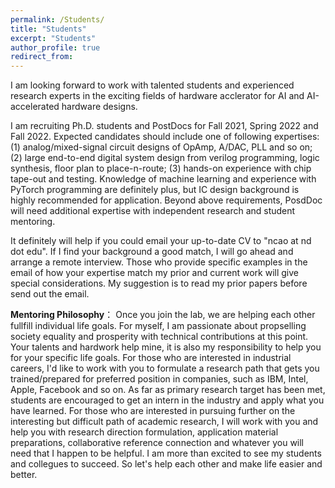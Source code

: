 ```yaml
---
permalink: /Students/
title: "Students"
excerpt: "Students"
author_profile: true
redirect_from: 
---
```


I am looking forward to work with talented students and experienced research experts in the exciting fields of hardware acclerator for AI and AI-accelerated hardware designs.

I am recruiting Ph.D. students and PostDocs for Fall 2021, Spring 2022 and Fall 2022. Expected candidates should include one of following expertises: (1) analog/mixed-signal circuit designs of OpAmp, A/DAC, PLL and so on; (2) large end-to-end digital system design from verilog programming, logic synthesis, floor plan to place-n-route;  (3) hands-on experience with chip tape-out and testing. Knowledge of machine learning and experience with PyTorch programming are definitely plus, but IC design background is highly recommended for application. Beyond above requirements, PosdDoc will need additional expertise with independent research and student mentoring.

It definitely will help if you could email your up-to-date CV to "ncao at nd dot edu". If I find your background a good match, I will go ahead and arrange a remote interview. Those who provide specific examples in the email of how your expertise match my prior and current work will give special considerations. My suggestion is to read my prior papers before send out the email.

**Mentoring Philosophy**： Once you join the lab, we are helping each other fullfill individual life goals. For myself, I am passionate about propselling society equality and prosperity with technical contributions at this point. Your talents and hardwork help mine, it is also my responsibility to help you for your specific life goals. For those who are interested in industrial careers, I'd like to work with you to formulate a research path that gets you trained/prepared for preferred position in companies, such as IBM, Intel, Apple, Facebook and so on. As far as primary research target has been met, students are encouraged to get an intern in the industry and apply what you have learned. For those who are interested in pursuing further on the interesting but difficult path of academic research, I will work with you and help you with research direction formulation,  application material preparations, collaborative reference connection and whatever you will need that I happen to be helpful. I am more than excited to see my students and collegues to succeed. So let's help each other and make life easier and better.
